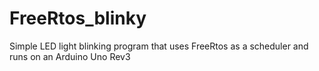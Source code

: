 # FreeRtos_blinky
Simple LED light blinking program that uses FreeRtos as a scheduler and runs on an Arduino Uno Rev3
